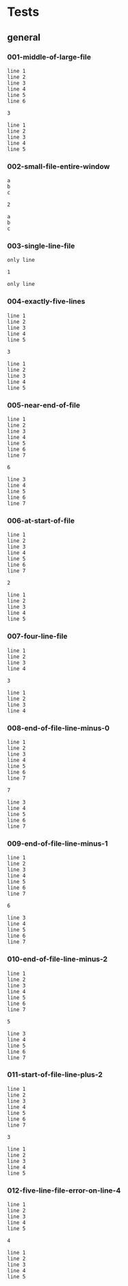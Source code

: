 # Tests

## general

### 001-middle-of-large-file

```text
line 1
line 2
line 3
line 4
line 5
line 6
````

```text
3
```

```text
line 1
line 2
line 3
line 4
line 5
```

### 002-small-file-entire-window

```text
a
b
c
```

```text
2
```

```text
a
b
c
```

### 003-single-line-file

```text
only line
```

```text
1
```

```text
only line
```

### 004-exactly-five-lines

```text
line 1
line 2
line 3
line 4
line 5
```

```text
3
```

```text
line 1
line 2
line 3
line 4
line 5
```

### 005-near-end-of-file

```text
line 1
line 2
line 3
line 4
line 5
line 6
line 7
```

```text
6
```

```text
line 3
line 4
line 5
line 6
line 7
```

### 006-at-start-of-file

```text
line 1
line 2
line 3
line 4
line 5
line 6
line 7
```

```text
2
```

```text
line 1
line 2
line 3
line 4
line 5
```

### 007-four-line-file

```text
line 1
line 2
line 3
line 4
```

```text
3
```

```text
line 1
line 2
line 3
line 4
```

### 008-end-of-file-line-minus-0

```text
line 1
line 2
line 3
line 4
line 5
line 6
line 7
```

```text
7
```

```text
line 3
line 4
line 5
line 6
line 7
```

### 009-end-of-file-line-minus-1

```text
line 1
line 2
line 3
line 4
line 5
line 6
line 7
```

```text
6
```

```text
line 3
line 4
line 5
line 6
line 7
```

### 010-end-of-file-line-minus-2

```text
line 1
line 2
line 3
line 4
line 5
line 6
line 7
```

```text
5
```

```text
line 3
line 4
line 5
line 6
line 7
```

### 011-start-of-file-line-plus-2

```text
line 1
line 2
line 3
line 4
line 5
line 6
line 7
```

```text
3
```

```text
line 1
line 2
line 3
line 4
line 5
```

### 012-five-line-file-error-on-line-4

```text
line 1
line 2
line 3
line 4
line 5
```

```text
4
```

```text
line 1
line 2
line 3
line 4
line 5
```
